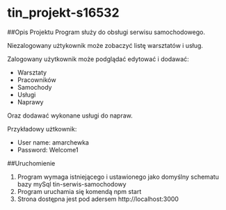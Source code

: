 # tin_projekt-s16532
##Opis Projektu
Program służy do obsługi serwisu samochodowego.

Niezalogowany użtykownik może zobaczyć listę warsztatów i usług.

Zalogowany użytkownik może podglądać edytować i dodawać:
 - Warsztaty
 - Pracowników
 - Samochody
 - Usługi
 - Naprawy

Oraz dodawać wykonane usługi do napraw.

Przykładowy użtkownik:
- User name:  amarchewka
- Password:   Welcome1

##Uruchomienie
1. Program wymaga istniejącego i ustawionego jako domyślny schematu bazy mySql tin-serwis-samochodowy
2. Program uruchamia się komendą npm start
3. Strona dostępna jest pod adersem http://localhost:3000
